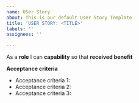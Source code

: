 ```yaml
---
name: USer Story
about: This is our default User Story Template
title: 'USER STORY: <TITLE>'
labels: ''
assignees: ''

---
```


As a **role** I can **capability** so that **received benefit**

**Acceptance criteria**
- Acceptance criteria 1:
- Acceptance criteria 2:
- Acceptance criteria 3:
